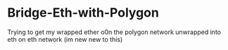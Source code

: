 # Bridge-Eth-with-Polygon
Trying to get my wrapped ether o0n the polygon network unwrapped into eth on eth network (im new new to this)
